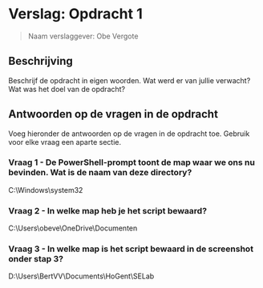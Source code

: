 # Verslag: Opdracht 1

> Naam verslaggever: Obe Vergote

## Beschrijving

Beschrijf de opdracht in eigen woorden. Wat werd er van jullie verwacht? Wat was het doel van de opdracht?

## Antwoorden op de vragen in de opdracht

Voeg hieronder de antwoorden op de vragen in de opdracht toe. Gebruik voor elke vraag een aparte sectie.

### Vraag 1 - De PowerShell-prompt toont de map waar we ons nu bevinden. Wat is de naam van deze directory?

C:\Windows\system32

### Vraag 2 - In welke map heb je het script bewaard?

C:\Users\obeve\OneDrive\Documenten

### Vraag 3 - In welke map is het script bewaard in de screenshot onder stap 3?

D:\Users\BertVV\Documents\HoGent\SELab
